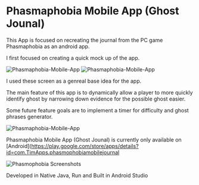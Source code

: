 
# Phasmaphobia Mobile App (Ghost Jounal)

This App is focused on recreating the journal from the PC game Phasmaphobia as an android app. 

I first focused on creating a quick mock up of the app.

![Phasmaphobia-Mobile-App](https://i.imgur.com/MSbzrsG.png "Phasmaphobia Mobile App")
![Phasmaphobia-Mobile-App](https://i.imgur.com/f06oqMV.png "Phasmaphobia Mobile App")

I used these screen as a genreal base idea for the app.

The main feature of this app is to dynamically allow a player to more quickly identify ghost by narrowing down evidence for the possible ghost easier.

Some future feature goals are to implement a timer for difficulty and ghost phrases generator.

![Phasmaphobia-Mobile-App](https://i.imgur.com/f06oqMV.png "Phasmaphobia Mobile App")

Phasmaphobia Mobile App (Ghost Jounal) is currently only available on [Android](https://play.google.com/store/apps/details?id=com.TimApps.phasmophobiamobilejournal 

![Phasmophobia Screenshots](https://i.imgur.com/9CAVMow.png "Phasmophobia Screenshots")

Developed in Native Java, Run and Built in Android Studio

